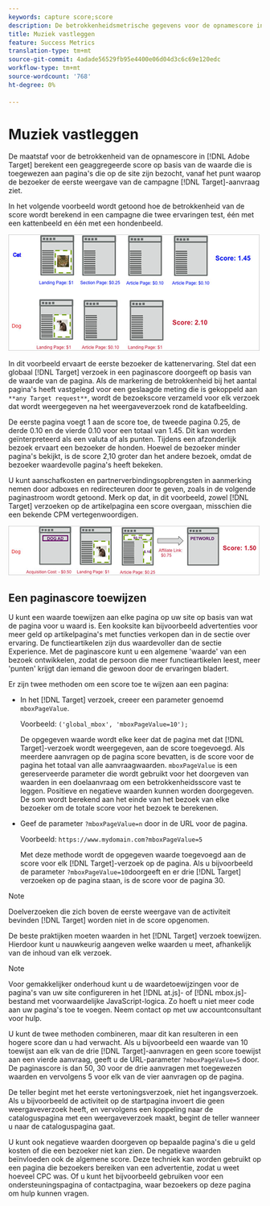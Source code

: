```yaml
---
keywords: capture score;score
description: De betrokkenheidsmetrische gegevens voor de opnamescore in Adobe Target berekenen een geaggregeerde score op basis van de waarde die is toegewezen aan pagina's die op de site zijn bezocht, vanaf het punt waarop de bezoeker de eerste aanvraag voor het weergavedoel van de campagne ziet.
title: Muziek vastleggen
feature: Success Metrics
translation-type: tm+mt
source-git-commit: 4adade56529fb95e4400e06d04d3c6c69e120edc
workflow-type: tm+mt
source-wordcount: '768'
ht-degree: 0%

---
```



# Muziek vastleggen

De maatstaf voor de betrokkenheid van de opnamescore in [!DNL Adobe Target] berekent een geaggregeerde score op basis van de waarde die is toegewezen aan pagina&#39;s die op de site zijn bezocht, vanaf het punt waarop de bezoeker de eerste weergave van de campagne [!DNL Target]-aanvraag ziet.

In het volgende voorbeeld wordt getoond hoe de betrokkenheid van de score wordt berekend in een campagne die twee ervaringen test, één met een kattenbeeld en één met een hondenbeeld.

![](assets/example_score.png)

In dit voorbeeld ervaart de eerste bezoeker de kattenervaring. Stel dat een globaal [!DNL Target] verzoek in een paginascore doorgeeft op basis van de waarde van de pagina. Als de markering de betrokkenheid bij het aantal pagina&#39;s heeft vastgelegd voor een geslaagde meting die is gekoppeld aan `**any Target request**`, wordt de bezoekscore verzameld voor elk verzoek dat wordt weergegeven na het weergaveverzoek rond de katafbeelding.

De eerste pagina voegt 1 aan de score toe, de tweede pagina 0.25, de derde 0.10 en de vierde 0.10 voor een totaal van 1.45. Dit kan worden geïnterpreteerd als een valuta of als punten. Tijdens een afzonderlijk bezoek ervaart een bezoeker de honden. Hoewel de bezoeker minder pagina&#39;s bekijkt, is de score 2,10 groter dan het andere bezoek, omdat de bezoeker waardevolle pagina&#39;s heeft bekeken.

U kunt aanschafkosten en partnerverbindingsopbrengsten in aanmerking nemen door adboxes en redirecteuren door te geven, zoals in de volgende paginastroom wordt getoond. Merk op dat, in dit voorbeeld, zowel [!DNL Target] verzoeken op de artikelpagina een score overgaan, misschien die een bekende CPM vertegenwoordigen.

![](assets/example_score2.png)

## Een paginascore toewijzen

U kunt een waarde toewijzen aan elke pagina op uw site op basis van wat de pagina voor u waard is. Een kooksite kan bijvoorbeeld advertenties voor meer geld op artikelpagina&#39;s met functies verkopen dan in de sectie over ervaring. De functieartikelen zijn dus waardevoller dan de sectie Experience. Met de paginascore kunt u een algemene &#39;waarde&#39; van een bezoek ontwikkelen, zodat de persoon die meer functieartikelen leest, meer &#39;punten&#39; krijgt dan iemand die gewoon door de ervaringen bladert.

Er zijn twee methoden om een score toe te wijzen aan een pagina:

* In het [!DNL Target] verzoek, creeer een parameter genoemd `mboxPageValue`.

   Voorbeeld: `('global_mbox', 'mboxPageValue=10');`

   De opgegeven waarde wordt elke keer dat de pagina met dat [!DNL Target]-verzoek wordt weergegeven, aan de score toegevoegd. Als meerdere aanvragen op de pagina score bevatten, is de score voor de pagina het totaal van alle aanvraagwaarden. `mboxPageValue` is een gereserveerde parameter die wordt gebruikt voor het doorgeven van waarden in een doelaanvraag om een betrokkenheidsscore vast te leggen. Positieve en negatieve waarden kunnen worden doorgegeven. De som wordt berekend aan het einde van het bezoek van elke bezoeker om de totale score voor het bezoek te berekenen.

* Geef de parameter `?mboxPageValue=n` door in de URL voor de pagina.

   Voorbeeld: `https://www.mydomain.com?mboxPageValue=5`

   Met deze methode wordt de opgegeven waarde toegevoegd aan de score voor elk [!DNL Target]-verzoek op de pagina. Als u bijvoorbeeld de parameter `?mboxPageValue=10`doorgeeft en er drie [!DNL Target] verzoeken op de pagina staan, is de score voor de pagina 30.

>[!NOTE]
>
>Doelverzoeken die zich boven de eerste weergave van de activiteit bevinden [!DNL Target] worden niet in de score opgenomen.

De beste praktijken moeten waarden in het [!DNL Target] verzoek toewijzen. Hierdoor kunt u nauwkeurig aangeven welke waarden u meet, afhankelijk van de inhoud van elk verzoek.

>[!NOTE]
>
>Voor gemakkelijker onderhoud kunt u de waardetoewijzingen voor de pagina&#39;s van uw site configureren in het [!DNL at.js]- of [!DNL mbox.js]-bestand met voorwaardelijke JavaScript-logica. Zo hoeft u niet meer code aan uw pagina&#39;s toe te voegen. Neem contact op met uw accountconsultant voor hulp.

U kunt de twee methoden combineren, maar dit kan resulteren in een hogere score dan u had verwacht. Als u bijvoorbeeld een waarde van 10 toewijst aan elk van de drie [!DNL Target]-aanvragen en geen score toewijst aan een vierde aanvraag, geeft u de URL-parameter `?mboxPageValue=5` door. De paginascore is dan 50, 30 voor de drie aanvragen met toegewezen waarden en vervolgens 5 voor elk van de vier aanvragen op de pagina.

De teller begint met het eerste vertoningsverzoek, niet het ingangsverzoek. Als u bijvoorbeeld de activiteit op de startpagina invoert die geen weergaveverzoek heeft, en vervolgens een koppeling naar de cataloguspagina met een weergaveverzoek maakt, begint de teller wanneer u naar de cataloguspagina gaat.

U kunt ook negatieve waarden doorgeven op bepaalde pagina&#39;s die u geld kosten of die een bezoeker niet kan zien. De negatieve waarden beïnvloeden ook de algemene score. Deze techniek kan worden gebruikt op een pagina die bezoekers bereiken van een advertentie, zodat u weet hoeveel CPC was. Of u kunt het bijvoorbeeld gebruiken voor een ondersteuningspagina of contactpagina, waar bezoekers op deze pagina om hulp kunnen vragen.
